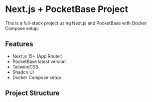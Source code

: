 # Next.js + PocketBase Project

This is a full-stack project using Next.js and PocketBase with Docker Compose setup.

## Features

- Next.js 15+ (App Router)
- PocketBase latest version
- TailwindCSS
- Shadcn UI
- Docker Compose setup

## Project Structure
